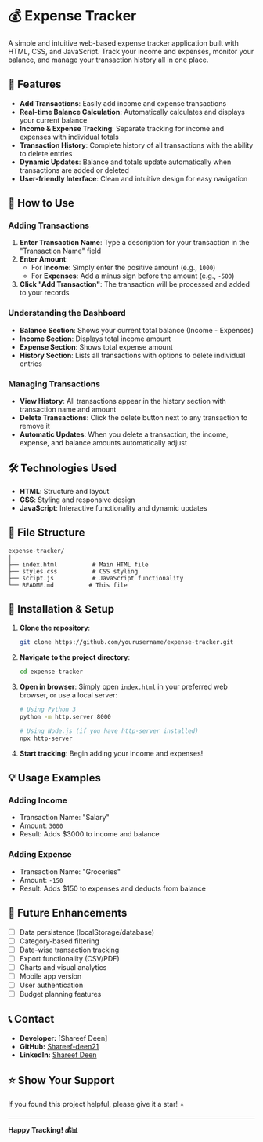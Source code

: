 # 💰 Expense Tracker

A simple and intuitive web-based expense tracker application built with HTML, CSS, and JavaScript. Track your income and expenses, monitor your balance, and manage your transaction history all in one place.

## 🌟 Features

- **Add Transactions**: Easily add income and expense transactions
- **Real-time Balance Calculation**: Automatically calculates and displays your current balance
- **Income & Expense Tracking**: Separate tracking for income and expenses with individual totals
- **Transaction History**: Complete history of all transactions with the ability to delete entries
- **Dynamic Updates**: Balance and totals update automatically when transactions are added or deleted
- **User-friendly Interface**: Clean and intuitive design for easy navigation

## 🚀 How to Use

### Adding Transactions

1. **Enter Transaction Name**: Type a description for your transaction in the "Transaction Name" field
2. **Enter Amount**: 
   - For **Income**: Simply enter the positive amount (e.g., `1000`)
   - For **Expenses**: Add a minus sign before the amount (e.g., `-500`)
3. **Click "Add Transaction"**: The transaction will be processed and added to your records

### Understanding the Dashboard

- **Balance Section**: Shows your current total balance (Income - Expenses)
- **Income Section**: Displays total income amount
- **Expense Section**: Shows total expense amount
- **History Section**: Lists all transactions with options to delete individual entries

### Managing Transactions

- **View History**: All transactions appear in the history section with transaction name and amount
- **Delete Transactions**: Click the delete button next to any transaction to remove it
- **Automatic Updates**: When you delete a transaction, the income, expense, and balance amounts automatically adjust

## 🛠️ Technologies Used

- **HTML**: Structure and layout
- **CSS**: Styling and responsive design
- **JavaScript**: Interactive functionality and dynamic updates

## 📁 File Structure

```
expense-tracker/
│
├── index.html          # Main HTML file
├── styles.css          # CSS styling
├── script.js           # JavaScript functionality
└── README.md          # This file
```

## 🔧 Installation & Setup

1. **Clone the repository**:
   ```bash
   git clone https://github.com/yourusername/expense-tracker.git
   ```

2. **Navigate to the project directory**:
   ```bash
   cd expense-tracker
   ```

3. **Open in browser**:
   Simply open `index.html` in your preferred web browser, or use a local server:
   ```bash
   # Using Python 3
   python -m http.server 8000
   
   # Using Node.js (if you have http-server installed)
   npx http-server
   ```

4. **Start tracking**: Begin adding your income and expenses!

## 💡 Usage Examples

### Adding Income
- Transaction Name: "Salary"
- Amount: `3000`
- Result: Adds $3000 to income and balance

### Adding Expense
- Transaction Name: "Groceries"
- Amount: `-150`
- Result: Adds $150 to expenses and deducts from balance

## 🎯 Future Enhancements

- [ ] Data persistence (localStorage/database)
- [ ] Category-based filtering
- [ ] Date-wise transaction tracking
- [ ] Export functionality (CSV/PDF)
- [ ] Charts and visual analytics
- [ ] Mobile app version
- [ ] User authentication
- [ ] Budget planning features

## 📞 Contact

- **Developer:** [Shareef Deen]
- **GitHub:** [Shareef-deen21](https://github.com/Shareef-deen21?tab=repositories)
- **LinkedIn:** [Shareef Deen](https://lk.linkedin.com/in/shareef-deen-69480331a)

## ⭐ Show Your Support

If you found this project helpful, please give it a star! ⭐

---

**Happy Tracking! 💰📊**
